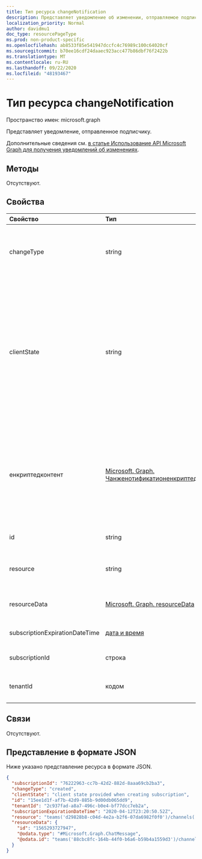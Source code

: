 ```yaml
---
title: Тип ресурса changeNotification
description: Представляет уведомление об изменении, отправляемое подписчику.
localization_priority: Normal
author: davidmu1
doc_type: resourcePageType
ms.prod: non-product-specific
ms.openlocfilehash: ab8533f85e541947dccfc4c76989c100c64020cf
ms.sourcegitcommit: b70ee16cdf24daaec923acc477b86dbf76f2422b
ms.translationtype: MT
ms.contentlocale: ru-RU
ms.lasthandoff: 09/22/2020
ms.locfileid: "48193467"
---
```

# <a name="changenotification-resource-type"></a>Тип ресурса changeNotification

Пространство имен: microsoft.graph

Представляет уведомление, отправленное подписчику.

Дополнительные сведения см. [в статье Использование API Microsoft Graph для получения уведомлений об изменениях](webhooks.md).

## <a name="methods"></a>Методы

Отсутствуют.

## <a name="properties"></a>Свойства

| Свойство | Тип | Описание |
|:---------|:-----|:------------|
| changeType | string | Указывает тип изменения, которое вызывает уведомление об изменении. Поддерживаемые значения: `created`, `updated`, `deleted`. Обязательно. |
| clientState | string | Значение свойства **clientState** , которое отправляется в запросе на подписку (при наличии). Максимальная длина: 255 символов. Клиент может проверить, поступило ли уведомление об изменении из службы, сравнив значения свойства **clientState** . Значение свойства **clientState** , отправляемого с подпиской, сравнивается со значением свойства **clientState** , полученного при каждом уведомлении об изменении. Необязательно. |
| енкриптедконтент | [Microsoft. Graph. Чанженотификатионенкриптедконтент](changenotificationencryptedcontent.md) | Просмотреть Зашифрованное содержимое, связанное с уведомлением об изменении. Предоставляется только в том случае, если **енкриптионцертификате** и **инклудересаурцедата** определены во время запроса на подписку, и если он поддерживается ресурсом. Необязательно. |
| id | string | Уникальный идентификатор уведомления. Необязательно. |
| resource | string | URI ресурса, который выдал уведомление об изменении относительно `https://graph.microsoft.com` . Обязательно. |
| resourceData | [Microsoft. Graph. resourceData](resourcedata.md) | Содержимое этого свойства зависит от типа связанного с ним ресурса. Обязательно. |
| subscriptionExpirationDateTime | [дата и время](https://tools.ietf.org/html/rfc3339) | Время окончания срока действия подписки. Обязательно. |
| subscriptionId | строка | Уникальный идентификатор подписки, создавшей уведомление. |
| tenantId | кодом | Уникальный идентификатор клиента, с которого поступило уведомление об изменении. |

## <a name="relationships"></a>Связи

Отсутствуют.

## <a name="json-representation"></a>Представление в формате JSON

Ниже указано представление ресурса в формате JSON.

<!-- {
  "blockType": "resource",
  "optionalProperties": [

  ],
  "@odata.type": "microsoft.graph.changeNotification"
}-->

```json
{
  "subscriptionId": "76222963-cc7b-42d2-882d-8aaa69cb2ba3",
  "changeType": "created",
  "clientState": "client state provided when creating subscription",
  "id": "15ee1d1f-af7b-42d9-885b-9d00db065dd9",
  "tenantId": "2c937fad-a8a7-496c-b0e4-bf77dcc7eb2a",
  "subscriptionExpirationDateTime": "2020-04-12T23:20:50.52Z",
  "resource": "teams('d29828b8-c04d-4e2a-b2f6-07da6982f0f0')/channels('19:f127a8c55ad949d1a238464d22f0f99e@thread.skype')/messages('1565045424600')/replies('1565047490246')",
  "resourceData": {
    "id": "1565293727947",
    "@odata.type": "#Microsoft.Graph.ChatMessage",
    "@odata.id": "teams('88cbc8fc-164b-44f0-b6a6-b59b4a1559d3')/channels('19:8d9da062ec7647d4bb1976126e788b47@thread.tacv2')/messages('1565293727947')/replies('1565293727947')"
  }
}
```

<!-- uuid: 15ee1d1f-af7b-42d9-885b-9d00db065dd9
2020-05-25 14:57:30 UTC -->
<!--
{
  "type": "#page.annotation",
  "description": "change notification resource",
  "keywords": "",
  "section": "documentation",
  "tocPath": "",
  "suppressions": []
}
-->

